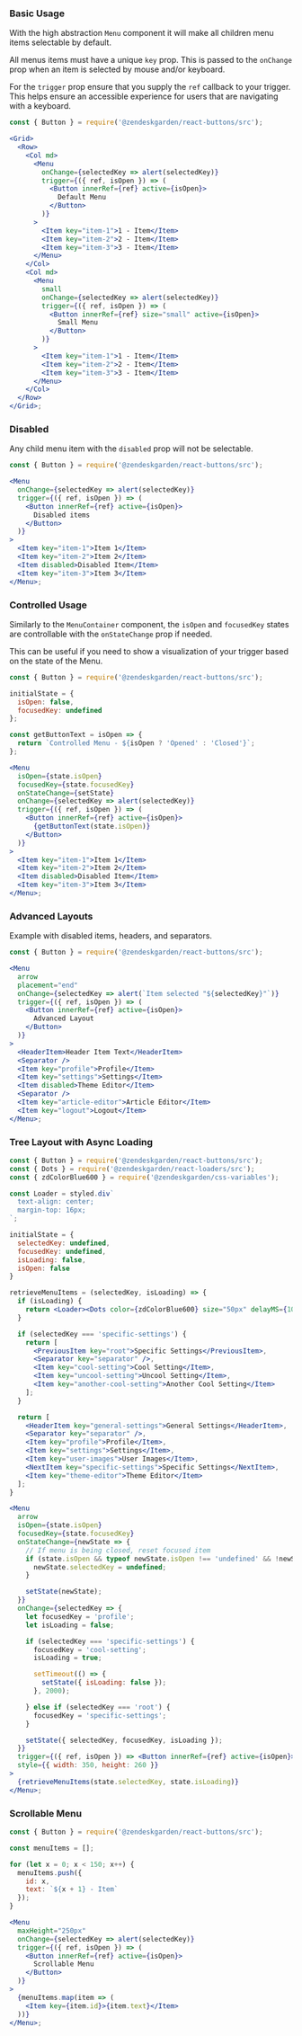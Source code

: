 ### Basic Usage

With the high abstraction `Menu` component it will make all children menu
items selectable by default.

All menus items must have a unique `key` prop. This is passed to the
`onChange` prop when an item is selected by mouse and/or keyboard.

For the `trigger` prop ensure that you supply the `ref` callback to your trigger.
This helps ensure an accessible experience for users that are navigating
with a keyboard.

```jsx
const { Button } = require('@zendeskgarden/react-buttons/src');

<Grid>
  <Row>
    <Col md>
      <Menu
        onChange={selectedKey => alert(selectedKey)}
        trigger={({ ref, isOpen }) => (
          <Button innerRef={ref} active={isOpen}>
            Default Menu
          </Button>
        )}
      >
        <Item key="item-1">1 - Item</Item>
        <Item key="item-2">2 - Item</Item>
        <Item key="item-3">3 - Item</Item>
      </Menu>
    </Col>
    <Col md>
      <Menu
        small
        onChange={selectedKey => alert(selectedKey)}
        trigger={({ ref, isOpen }) => (
          <Button innerRef={ref} size="small" active={isOpen}>
            Small Menu
          </Button>
        )}
      >
        <Item key="item-1">1 - Item</Item>
        <Item key="item-2">2 - Item</Item>
        <Item key="item-3">3 - Item</Item>
      </Menu>
    </Col>
  </Row>
</Grid>;
```

### Disabled

Any child menu item with the `disabled` prop will not be selectable.

```jsx
const { Button } = require('@zendeskgarden/react-buttons/src');

<Menu
  onChange={selectedKey => alert(selectedKey)}
  trigger={({ ref, isOpen }) => (
    <Button innerRef={ref} active={isOpen}>
      Disabled items
    </Button>
  )}
>
  <Item key="item-1">Item 1</Item>
  <Item key="item-2">Item 2</Item>
  <Item disabled>Disabled Item</Item>
  <Item key="item-3">Item 3</Item>
</Menu>;
```

### Controlled Usage

Similarly to the `MenuContainer` component, the `isOpen` and `focusedKey` states
are controllable with the `onStateChange` prop if needed.

This can be useful if you need to show a visualization of your trigger based on the
state of the Menu.

```jsx
const { Button } = require('@zendeskgarden/react-buttons/src');

initialState = {
  isOpen: false,
  focusedKey: undefined
};

const getButtonText = isOpen => {
  return `Controlled Menu - ${isOpen ? 'Opened' : 'Closed'}`;
};

<Menu
  isOpen={state.isOpen}
  focusedKey={state.focusedKey}
  onStateChange={setState}
  onChange={selectedKey => alert(selectedKey)}
  trigger={({ ref, isOpen }) => (
    <Button innerRef={ref} active={isOpen}>
      {getButtonText(state.isOpen)}
    </Button>
  )}
>
  <Item key="item-1">Item 1</Item>
  <Item key="item-2">Item 2</Item>
  <Item disabled>Disabled Item</Item>
  <Item key="item-3">Item 3</Item>
</Menu>;
```

### Advanced Layouts

Example with disabled items, headers, and separators.

```jsx
const { Button } = require('@zendeskgarden/react-buttons/src');

<Menu
  arrow
  placement="end"
  onChange={selectedKey => alert(`Item selected "${selectedKey}"`)}
  trigger={({ ref, isOpen }) => (
    <Button innerRef={ref} active={isOpen}>
      Advanced Layout
    </Button>
  )}
>
  <HeaderItem>Header Item Text</HeaderItem>
  <Separator />
  <Item key="profile">Profile</Item>
  <Item key="settings">Settings</Item>
  <Item disabled>Theme Editor</Item>
  <Separator />
  <Item key="article-editor">Article Editor</Item>
  <Item key="logout">Logout</Item>
</Menu>;
```

### Tree Layout with Async Loading

```jsx
const { Button } = require('@zendeskgarden/react-buttons/src');
const { Dots } = require('@zendeskgarden/react-loaders/src');
const { zdColorBlue600 } = require('@zendeskgarden/css-variables');

const Loader = styled.div`
  text-align: center;
  margin-top: 16px;
`;

initialState = {
  selectedKey: undefined,
  focusedKey: undefined,
  isLoading: false,
  isOpen: false
}

retrieveMenuItems = (selectedKey, isLoading) => {
  if (isLoading) {
    return <Loader><Dots color={zdColorBlue600} size="50px" delayMS={100} /></Loader>;
  }

  if (selectedKey === 'specific-settings') {
    return [
      <PreviousItem key="root">Specific Settings</PreviousItem>,
      <Separator key="separator" />,
      <Item key="cool-setting">Cool Setting</Item>,
      <Item key="uncool-setting">Uncool Setting</Item>,
      <Item key="another-cool-setting">Another Cool Setting</Item>
    ];
  }

  return [
    <HeaderItem key="general-settings">General Settings</HeaderItem>,
    <Separator key="separator" />,
    <Item key="profile">Profile</Item>,
    <Item key="settings">Settings</Item>,
    <Item key="user-images">User Images</Item>,
    <NextItem key="specific-settings">Specific Settings</NextItem>,
    <Item key="theme-editor">Theme Editor</Item>
  ];
}

<Menu
  arrow
  isOpen={state.isOpen}
  focusedKey={state.focusedKey}
  onStateChange={newState => {
    // If menu is being closed, reset focused item
    if (state.isOpen && typeof newState.isOpen !== 'undefined' && !newState.isOpen) {
      newState.selectedKey = undefined;
    }

    setState(newState);
  }}
  onChange={selectedKey => {
    let focusedKey = 'profile';
    let isLoading = false;

    if (selectedKey === 'specific-settings') {
      focusedKey = 'cool-setting';
      isLoading = true;

      setTimeout(() => {
        setState({ isLoading: false });
      }, 2000);

    } else if (selectedKey === 'root') {
      focusedKey = 'specific-settings';
    }

    setState({ selectedKey, focusedKey, isLoading });
  }}
  trigger={({ ref, isOpen }) => <Button innerRef={ref} active={isOpen}>Tree Layout</Button>}
  style={{ width: 350, height: 260 }}
>
  {retrieveMenuItems(state.selectedKey, state.isLoading)}
</Menu>;
```

### Scrollable Menu

```jsx
const { Button } = require('@zendeskgarden/react-buttons/src');

const menuItems = [];

for (let x = 0; x < 150; x++) {
  menuItems.push({
    id: x,
    text: `${x + 1} - Item`
  });
}

<Menu
  maxHeight="250px"
  onChange={selectedKey => alert(selectedKey)}
  trigger={({ ref, isOpen }) => (
    <Button innerRef={ref} active={isOpen}>
      Scrollable Menu
    </Button>
  )}
>
  {menuItems.map(item => (
    <Item key={item.id}>{item.text}</Item>
  ))}
</Menu>;
```
